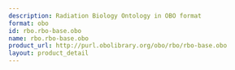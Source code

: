 ```yaml
---
description: Radiation Biology Ontology in OBO format
format: obo
id: rbo.rbo-base.obo
name: rbo.rbo-base.obo
product_url: http://purl.obolibrary.org/obo/rbo/rbo-base.obo
layout: product_detail
---
```

